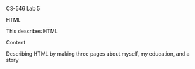 CS-546 Lab 5

HTML

This describes HTML

Content

Describing HTML by making three pages about myself, my education, and a story
